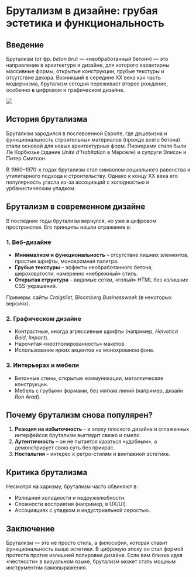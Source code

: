 # **Брутализм в дизайне: грубая эстетика и функциональность**  

## **Введение**  
Брутализм (от фр. *béton brut* — «необработанный бетон») — это направление в архитектуре и дизайне, для которого характерны массивные формы, открытые конструкции, грубые текстуры и отсутствие декора. Возникший в середине XX века как часть модернизма, брутализм сегодня переживает второе рождение, особенно в цифровом и графическом дизайне.  

<img src="https://i.pinimg.com/736x/bc/7e/67/bc7e679944dee306a00f8c141b8ba6bb.jpg"/>

## **История брутализма**  
Брутализм зародился в послевоенной Европе, где дешевизна и функциональность строительных материалов (прежде всего бетона) стали основой для новых архитектурных форм. Пионерами стиля были Ле Корбюзье (здание *Unité d'Habitation* в Марселе) и супруги Элисон и Питер Смитсон.  

В 1960–1970-х годах брутализм стал символом социального равенства и утилитарного подхода к строительству. Однако к концу XX века его популярность угасла из-за ассоциаций с холодностью и урбанистическим упадком.  

## **Брутализм в современном дизайне**  
В последние годы брутализм вернулся, но уже в цифровом пространстве. Его принципы нашли отражение в:  

### **1. Веб-дизайне**  
- **Минимализм и функциональность** – отсутствие лишних элементов, простые шрифты, монохромная палитра.  
- **Грубые текстуры** – эффекты необработанного бетона, шероховатости, намеренно «небрежный» стиль.  
- **Открытая структура** – видимые сетки, «голый» HTML без излишних CSS-украшений.  

Примеры: сайты *Craigslist*, *Bloomberg Businessweek* (в некоторых версиях).  

### **2. Графическом дизайне**  
- Контрастные, иногда агрессивные шрифты (например, *Helvetica Bold*, *Impact*).  
- Нарочитая «неотполированность» макетов.  
- Использование ярких акцентов на монохромном фоне.  

### **3. Интерьерах и мебели**  
- Бетонные стены, открытые коммуникации, металлические конструкции.  
- Мебель с грубыми формами, без мягких линий (например, дизайн *Ron Arad*).  

## **Почему брутализм снова популярен?**  
1. **Реакция на избыточность** – в эпоху плоского дизайна и сглаженных интерфейсов брутализм выглядит свежо и смело.  
2. **Аутентичность** – он не пытается казаться «удобным», а демонстрирует свою суть без прикрас.  
3. **Ностальгия** – интерес к ретро-стилям и винтажной эстетике.  

## **Критика брутализма**  
Несмотря на харизму, брутализм часто обвиняют в:  
- Излишней холодности и недружелюбности.  
- Сложности восприятия (например, в UX/UI).  
- Ассоциациях с упадком и индустриальной серостью.  

## **Заключение**  
Брутализм — это не просто стиль, а философия, которая ставит функциональность выше эстетики. В цифровую эпоху он стал формой протеста против излишней полировки дизайна. Если вам близка идея «честности» в визуальном языке, брутализм может стать мощным инструментом самовыражения.  
